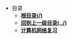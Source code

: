 * 目录  
    - [**根目录(/)**](/README)  
    - [**回到上一级目录(../)**](/README)
    - [**计算机网络复习**](/study/计算机网络/计算机网络复习)